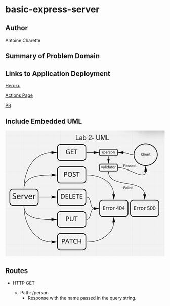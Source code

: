 # basic-express-server

## Author

Antoine Charette

## Summary of Problem Domain

## Links to Application Deployment

[Heroku]()

[Actions Page]()

[PR](https://github.com/DevAOC/basic-express-server/pull/1)

## Include Embedded UML

<img src="./images/lab2-uml.png" alt="lab2-uml" />

## Routes

- HTTP GET

  - Path: /person
    - Response with the name passed in the query string.
